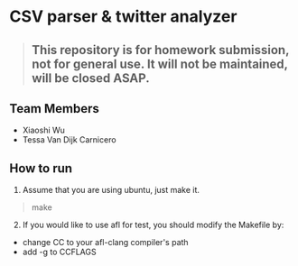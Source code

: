 # CSV parser & twitter analyzer

> ## This repository is for homework submission, not for general use. It will not be maintained, will be closed ASAP.

## Team Members
- Xiaoshi Wu
- Tessa Van Dijk Carnicero

## How to run

1. Assume that you are using ubuntu, just make it.

>make

2. If you would like to use afl for test, you should modify the Makefile by:

- change CC to your afl-clang compiler's path
- add -g to CCFLAGS